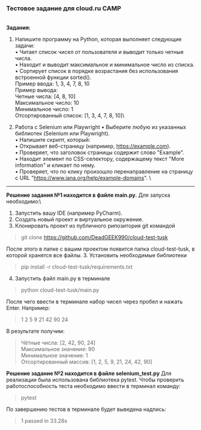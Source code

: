 ### Тестовое задание для cloud.ru CAMP
\
**Задания:**
1. Напишите программу на Python, которая выполняет следующие задачи:\
• Читает список чисел от пользователя и выводит только четные числа.\
• Находит и выводит максимальное и минимальное число из списка.\
• Сортирует список в порядке возрастания без использования встроенной функции sorted().\
Пример ввода: 1, 3, 4, 7, 8, 10\
Пример вывода:\
Четные числа: [4, 8, 10]\
Максимальное число: 10\
Минимальное число: 1\
Отсортированный список: [1, 3, 4, 7, 8, 10]\

2. Работа с Selenium или Playwright
• Выберите любую из указанных библиотек (Selenium или Playwright).\
• Напишите скрипт, который:\
• Открывает веб-страницу (например, https://example.com).\
• Проверяет, что заголовок страницы содержит слово "Example".\
• Находит элемент по CSS-селектору, содержащему текст "More information" и кликает по нему.\
• Проверяет, что по клику произошло перенаправление на страницу с URL "https://www.iana.org/help/example-domains".
\
---
**Решение задания №1 находится в файле main.py.** Для запуска необходимо:\
1. Запустить вашу IDE (например PyCharm).
2. Создать новый проект и виртуальное окружение.
3. Клонировать проект из публичного рипозитория git командой
> git clone https://github.com/DeadGEEK990/cloud-test-tusk

После этого в папке с вашим проектом появится папка cloud-test-tusk,
в которой хранятся все файлы.
3. Установить необходимые библиотеки
> pip install -r cloud-test-tusk/requirements.txt
4. Запустить файл main.py в терминале
> python cloud-test-tusk/main.py

После чего ввести в терминале набор чисел через пробел и нажать Enter. Например:
> 1 2 5 9 21 42 90 24

В результате получим:
>Чётные числа: [2, 42, 90, 24]\
Максимальное значение: 90\
Минимальное значение: 1\
Отсортированный массив: [1, 2, 5, 9, 21, 24, 42, 90]


**Решение задание №2 находится в файле selenium_test.py**
Для реализации была использована библиотека pytest.
Чтобы проверить работоспособность теста необходимо ввести в терминал
команду:
> pytest

По завершению тестов в терминале будет выведена надпись:
> 1 passed in 33.28s
